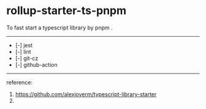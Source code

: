 # rollup-starter-ts-pnpm

To fast start a typescript library by pnpm .

---

- [-] jest
- [-] lint
- [-] git-cz
- [-] github-action

---

reference:

1. https://github.com/alexjoverm/typescript-library-starter
2.
